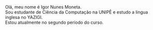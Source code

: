 Olá, meu nome é Igor Nunes Moneta.                                                                                                                                                             
Sou estudante de Ciência da Computação na UNIPÊ e estudo a lingua inglesa no YAZIGI.                                                                                                                  
Estou atualmente no segundo período do curso.                                                                                                                                                                  




